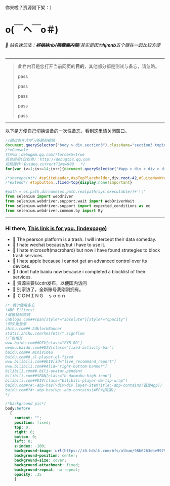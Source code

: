 你来啦？资源刚下架：）

# o(￣ヘ￣o＃)

###### 💬 站名速记法：**~~好姐妹~~**nb/**~~横截面内部~~**/其实是因为**hjmnb**五个键在一起比较方便

---

> 此栏内容是您打开当前网页的**目的**，其他部分都是测试与备忘，请忽略。
> 
> pass
> 
> pass
> 
> pass
> 
> pass
> 
> pass

---

以下是方便自己切换设备的一次性备忘，看到这里请关闭窗口。

```javascript
//跳过青年大学习答题和视频
document.querySelector("body > div.section3").className="section3 topindex1"
/*vConsole
打开x5：debugmm.qq.com/?forcex5=true
后台启用(仅安卓)：http://debugtbs.qq.com
视频操作：Bvideo.currentTime=900   */
for(var iv=1;iv<=14;iv++){document.querySelector("#app > div > div > div.answer_main > ul > li:nth-child("+String(iv)+") > div > div > div.answer_rate > div > div:nth-child(5) > i").click()};$('.van-button--primary').click()//评教
```

```css
/*sharepoint*/ #spSiteHeader,#spTopPlaceholder,div.root-42,#SuiteNavWrapper,#spCommandBar,#sp-appBar{display:none!important}
/*extend*/ #topbutton,.fixed-top{display:none!important}
```

```python
#path = os.path.dirname(os.path.realpath(sys.executable))+'\\'
from selenium import webdriver
from selenium.webdriver.support.wait import WebDriverWait
from selenium.webdriver.support import expected_conditions as ec
from selenium.webdriver.common.by import By
```

---

### Hi there, [This link is for you. (indexpage)](https://hjmnb.github.io)

- 💬 The pearson platform is a trash. I will intercept their data someday.
- 💬 I hate wechat because/but i have to use it.
- 💬 I hate microsoft(macrohard) but now i have found strategies to block trash services.
- 💬 I hate apple because i cannot get an advanced control over its devices.
- 💬 I dont hate baidu now because i completed a blocklist of their services.
- 💬 资源主要以cdn发布，以便国内访问
- 💬 别家访了，全新账号我刚刚拥有。
- 💬 ＣＯＭＩＮＧ　ｓｏｏｎ　

```css
/* 偶尔使用备忘
!ABP Filters!
!屏蔽鼠标特效
cnblogs.com##span[style*="absolute"][style*="opacity"]
!知乎免登录
zhihu.com##.AdblockBanner
static.zhihu.com/heifetz/*.signflow
!广告相关
www.baidu.com##DIV[class="FYB_RD"]
wenku.baidu.com##DIV[class="fixed-activity-bar"]
baidu.com##.miniVideo
baidu.com##.sl-player-el-fixed
www.bilibili.com##DIV[id="live_recommand_report"]
www.bilibili.com##A[id="right-bottom-banner"]
bilibili.com##.bili-avatar-pendent
bilibili.com##SPAN[class="b-danmaku-high-icon"]
bilibili.com##DIV[class="bilibili-player-dm-tip-wrap"]
baidu.com#?#:-abp-has(>div>div.layer-itemTitle:-abp-contains(百度App))
baidu.com#?#:-abp-has(>p:-abp-contains(APP内阅读))
*/

/*background pic*/
body:before
  {
    content: "";
    position: fixed;
    top: 0;
    right: 0;
    bottom: 0;
    left: 0;
    z-index: -100;
    background-image: url(https://i0.hdslb.com/bfs/album/98b0263ebe99796af19258ba5404aaaf859c3710.jpg);
    background-position: center;
    background-size: cover;
    background-attachment: fixed;
    background-repeat: no-repeat;
    opacity: .35
    }
```
